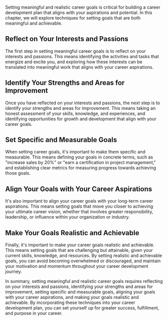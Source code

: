 
Setting meaningful and realistic career goals is critical for building a career development plan that aligns with your aspirations and potential. In this chapter, we will explore techniques for setting goals that are both meaningful and achievable.

Reflect on Your Interests and Passions
--------------------------------------

The first step in setting meaningful career goals is to reflect on your interests and passions. This means identifying the activities and tasks that energize and excite you, and exploring how these interests can be translated into meaningful work that aligns with your career aspirations.

Identify Your Strengths and Areas for Improvement
-------------------------------------------------

Once you have reflected on your interests and passions, the next step is to identify your strengths and areas for improvement. This means taking an honest assessment of your skills, knowledge, and experiences, and identifying opportunities for growth and development that align with your career goals.

Set Specific and Measurable Goals
---------------------------------

When setting career goals, it's important to make them specific and measurable. This means defining your goals in concrete terms, such as "increase sales by 20%" or "earn a certification in project management," and establishing clear metrics for measuring progress towards achieving those goals.

Align Your Goals with Your Career Aspirations
---------------------------------------------

It's also important to align your career goals with your long-term career aspirations. This means setting goals that move you closer to achieving your ultimate career vision, whether that involves greater responsibility, leadership, or influence within your organization or industry.

Make Your Goals Realistic and Achievable
----------------------------------------

Finally, it's important to make your career goals realistic and achievable. This means setting goals that are challenging but attainable, given your current skills, knowledge, and resources. By setting realistic and achievable goals, you can avoid becoming overwhelmed or discouraged, and maintain your motivation and momentum throughout your career development journey.

In summary, setting meaningful and realistic career goals requires reflecting on your interests and passions, identifying your strengths and areas for improvement, setting specific and measurable goals, aligning your goals with your career aspirations, and making your goals realistic and achievable. By incorporating these techniques into your career development plan, you can set yourself up for greater success, fulfillment, and purpose in your career.
